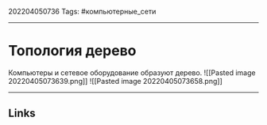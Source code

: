202204050736
Tags: #компьютерные_сети

---

# Топология дерево
Компьютеры и сетевое оборудование образуют дерево. 
![[Pasted image 20220405073639.png]]
![[Pasted image 20220405073658.png]]

---
## Links
